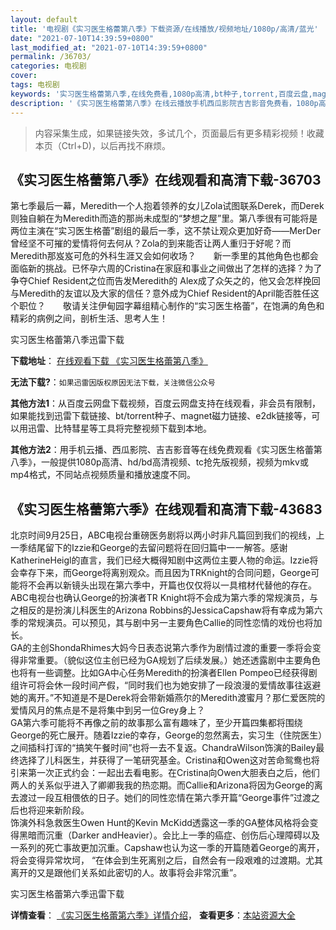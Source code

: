 ```yaml
---
layout: default
title: '电视剧《实习医生格蕾第八季》下载资源/在线播放/视频地址/1080p/高清/蓝光'
date: "2021-07-10T14:39:59+0800"
last_modified_at: "2021-07-10T14:39:59+0800"
permalink: /36703/
categories: 电视剧
cover:
tags: 电视剧
keywords: '实习医生格蕾第八季,在线免费看,1080p高清,bt种子,torrent,百度云盘,magnet,磁力链,迅雷下载资源'
description: '《实习医生格蕾第八季》在线云播放手机西瓜影院吉吉影音免费看，1080p高清bd/hd未删减完整版和tc抢先枪版，mkv/mp4格式，附带bt/torrent种子、magnet/磁力链、百度云盘、网盘资源迅雷下载链接'
---
```


>内容采集生成，如果链接失效，多试几个，页面最后有更多精彩视频！收藏本页（Ctrl+D)，以后再找不麻烦。


## 《实习医生格蕾第八季》在线观看和高清下载-36703

第七季最后一幕，Meredith一个人抱着领养的女儿Zola试图联系Derek，而Derek则独自躺在为Meredith而造的那尚未成型的“梦想之屋”里。第八季很有可能将是两位主演在“实习医生格蕾”剧组的最后一季，这不禁让观众更加好奇——MerDer曾经坚不可摧的爱情将何去何从？Zola的到来能否让两人重归于好呢？而Meredith那岌岌可危的外科生涯又会如何收场？　　新一季里的其他角色也都会面临新的挑战。已怀孕六周的Cristina在家庭和事业之间做出了怎样的选择？为了争夺Chief Resident之位而告发Meredith的 Alex成了众矢之的，他又会怎样挽回与Meredith的友谊以及大家的信任？意外成为Chief Resident的April能否胜任这个职位？　　敬请关注伊甸园字幕组精心制作的“实习医生格蕾”，在饱满的角色和精彩的病例之间，剖析生活、思考人生！


实习医生格蕾第八季迅雷下载

**下载地址**： [在线观看下载 《实习医生格蕾第八季》](https://www.993dy.com//vod-detail-id-8745.html) 


**无法下载?**：`如果迅雷因版权原因无法下载，关注微信公众号 `

**其他方法1**：从百度云网盘下载视频，百度云网盘支持在线观看，非会员有限制，如果能找到迅雷下载链接、bt/torrent种子、magnet磁力链接、e2dk链接等，可以用迅雷、比特彗星等工具将完整视频下载到本地。

**其他方法2**：用手机云播、西瓜影院、吉吉影音等在线免费观看《实习医生格蕾第八季》，一般提供1080p高清、hd/bd高清视频、tc抢先版视频，视频为mkv或mp4格式，不同站点视频质量和播放速度不同。


## 《实习医生格蕾第六季》在线观看和高清下载-43683

北京时间9月25日，ABC电视台重磅医务剧将以两小时非凡篇回到我们的视线，上一季结尾留下的Izzie和George的去留问题将在回归篇中一一解答。感谢KatherineHeigl的直言，我们已经大概得知剧中这两位主要人物的命运。Izzie将会幸存下来，而George将离别观众。而且因为TRKnight的合同问题，George可能将不会再以新镜头出现在第六季中，开篇也仅仅将以一具棺材代替他的存在。ABC电视台也确认George的扮演者TR Knight将不会成为第六季的常规演员，与之相反的是扮演儿科医生的Arizona Robbins的JessicaCapshaw将有幸成为第六季的常规演员。可以预见，其与剧中另一主要角色Callie的同性恋情的戏份也将加长。<br /> GA的主创ShondaRhimes大妈今日表态说第六季作为剧情过渡的重要一季将会变得非常重要。（貌似这位主创已经为GA规划了后续发展。）她还透露剧中主要角色也将有一些调整。比如GA中心任务Meredith的扮演者Ellen Pompeo已经获得剧组许可将会休一段时间产假，“同时我们也为她安排了一段浪漫的爱情故事往返避她的离开。&rdquo;不知道是不是Derek将会带新婚燕尔的Meredith渡蜜月？那仁爱医院的爱情风月的焦点是不是将集中到另一位Grey身上？<br /> GA第六季可能将不再像之前的故事那么富有趣味了，至少开篇四集都将围绕George的死亡展开。随着Izzie的幸存，George的忽然离去，实习生（住院医生）之间插科打诨的“搞笑午餐时间”也将一去不复返。ChandraWilson饰演的Bailey最终选择了儿科医生，并获得了一笔研究基金。Cristina和Owen这对苦命鸳鸯也将引来第一次正式约会：一起出去看电影。在Cristina向Owen大胆表白之后，他们两人的关系似乎进入了卿卿我我的热恋期。而Callie和Arizona将因为George的离去渡过一段互相偎依的日子。她们的同性恋情在第六季开篇&ldquo;George事件”过渡之后也将迎来新阶段。<br /> 饰演外科急救医生Owen Hunt的Kevin McKidd透露这一季的GA整体风格将会变得黑暗而沉重（Darker andHeavier）。会比上一季的癌症、创伤后心理障碍以及一系列的死亡事故更加沉重。Capshaw也认为这一季的开篇随着George的离开，将会变得异常坎坷， “在体会到生死离别之后，自然会有一段艰难的过渡期。尤其离开的又是跟他们关系如此密切的人。故事将会非常沉重&rdquo;。


实习医生格蕾第六季迅雷下载

**详情查看**： [《实习医生格蕾第六季》详情介绍](/movie/43683/)， **查看更多**：[本站资源大全](/movie/t/all/)

